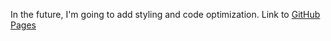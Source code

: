 In the future, I'm going to add styling and code optimization.
Link to <a href="https://anton-sidko.github.io/snake-game/">GitHub Pages</a>
